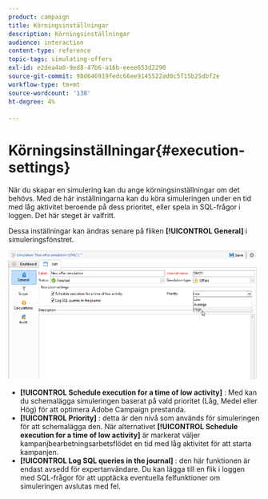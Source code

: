 ```yaml
---
product: campaign
title: Körningsinställningar
description: Körningsinställningar
audience: interaction
content-type: reference
topic-tags: simulating-offers
exl-id: e2dea4a0-9ed8-47b6-a16b-eeee653d2290
source-git-commit: 98d646919fedc66ee9145522ad0c5f15b25dbf2e
workflow-type: tm+mt
source-wordcount: '138'
ht-degree: 4%

---
```


# Körningsinställningar{#execution-settings}

När du skapar en simulering kan du ange körningsinställningar om det behövs. Med de här inställningarna kan du köra simuleringen under en tid med låg aktivitet beroende på dess prioritet, eller spela in SQL-frågor i loggen. Det här steget är valfritt.

Dessa inställningar kan ändras senare på fliken **[!UICONTROL General]** i simuleringsfönstret.

![](assets/offer_simulation_008.png)

* **[!UICONTROL Schedule execution for a time of low activity]** : Med kan du schemalägga simuleringen baserat på vald prioritet (Låg, Medel eller Hög) för att optimera Adobe Campaign prestanda.
* **[!UICONTROL Priority]** : detta är den nivå som används för simuleringen för att schemalägga den. När alternativet **[!UICONTROL Schedule execution for a time of low activity]** är markerat väljer kampanjbearbetningsarbetsflödet en tid med låg aktivitet för att starta kampanjen.
* **[!UICONTROL Log SQL queries in the journal]** : den här funktionen är endast avsedd för expertanvändare. Du kan lägga till en flik i loggen med SQL-frågor för att upptäcka eventuella felfunktioner om simuleringen avslutas med fel.
